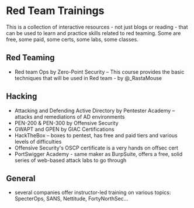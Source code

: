 # Red Team Trainings
This is a collection of interactive resources - not just blogs or reading - that can be used to learn and practice skills related to red teaming. Some are free, some paid, some certs, some labs, some classes.

## Red Teaming
- Red team Ops by Zero-Point Security – This course provides the basic techniques that will be used in Red team - by @_RastaMouse

## Hacking
- Attacking and Defending Active Directory by Pentester Academy – attacks and remediations of AD environments
- PEN-200 & PEN-300 by Offensive Security
- GWAPT and GPEN by GIAC Certifications
- HackTheBox – boxes to pentest, has free and paid tiers and various levels of difficulties 
- Offensive Security's OSCP certificate is a very hands on offsec cert
- PortSwigger Academy - same maker as BurpSuite, offers a free, solid series of web-based attack labs to go through

## General
- several companies offer instructor-led training on various topics: SpecterOps, SANS, Nettitude, FortyNorthSec...
